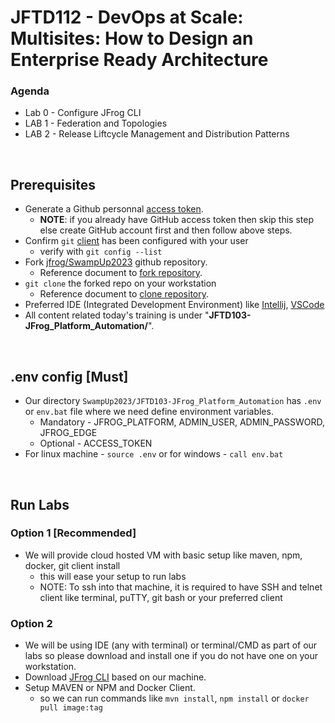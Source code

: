 # JFTD112 - DevOps at Scale: Multisites: How to Design an Enterprise Ready Architecture

### Agenda
- Lab 0 - Configure JFrog CLI
- LAB 1 - Federation and Topologies
- LAB 2 - Release Liftcycle Management and Distribution Patterns


<br/>

## Prerequisites

- Generate a Github personnal [access token](https://docs.github.com/en/github/authenticating-to-github/keeping-your-account-and-data-secure/creating-a-personal-access-token). <br/>
    - **NOTE**: if you already have GitHub access token then skip this step else create GitHub account first and then follow above steps.
- Confirm `git` [client](https://git-scm.com/book/en/v2/Getting-Started-First-Time-Git-Setup) has been configured with your user
    - verify with ``git config --list``
- Fork [jfrog/SwampUp2023](https://github.com/jfrog/SwampUp2023) github repository.
    - Reference document to [fork repository](https://docs.github.com/en/get-started/quickstart/fork-a-repo#forking-a-repository).
- `git clone` the forked repo on your workstation
    - Reference document to [clone repository](https://docs.github.com/en/get-started/quickstart/fork-a-repo#cloning-your-forked-repository).
- Preferred IDE (Integrated Development Environment) like [Intellij](https://www.jetbrains.com/idea/download/?section=mac#section=mac), [VSCode](https://code.visualstudio.com/download)
- All content related today's training is under "**JFTD103-JFrog_Platform_Automation/**".

<br/>

## .env config [Must]
- Our directory `SwampUp2023/JFTD103-JFrog_Platform_Automation` has `.env` or `env.bat` file where we need define environment variables.
    - Mandatory - JFROG_PLATFORM, ADMIN_USER, ADMIN_PASSWORD, JFROG_EDGE
    - Optional - ACCESS_TOKEN
- For linux machine - `source .env` or for windows - `call env.bat`

<br/>


## Run Labs

### Option 1 [Recommended]
- We will provide cloud hosted VM with basic setup like maven, npm, docker, git client install
    - this will ease your setup to run labs
    - NOTE: To ssh into that machine, it is required to have SSH and telnet client like terminal, puTTY, git bash or your preferred client

### Option 2
- We will be using IDE (any with terminal) or terminal/CMD as part of our labs so please download and install one if you do not have one on your workstation.
- Download [JFrog CLI](https://jfrog.com/getcli/) based on our machine.
- Setup MAVEN or NPM and Docker Client.
    - so we can run commands like `mvn install`, `npm install` or `docker pull image:tag`
